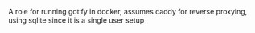 A role for running gotify in docker, assumes caddy for reverse proxying, using sqlite
since it is a single user setup
